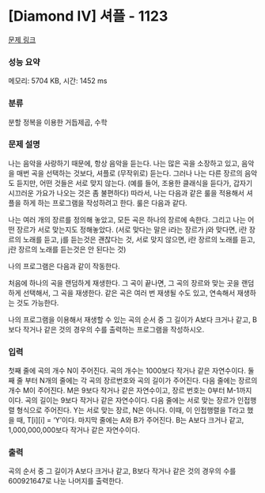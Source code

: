# [Diamond IV] 셔플 - 1123 

[문제 링크](https://www.acmicpc.net/problem/1123) 

### 성능 요약

메모리: 5704 KB, 시간: 1452 ms

### 분류

분할 정복을 이용한 거듭제곱, 수학

### 문제 설명

<p>나는 음악을 사랑하기 때문에, 항상 음악을 듣는다. 나는 많은 곡을 소장하고 있고, 음악을 매번 곡을 선택하는 것보다, 셔플로 (무작위로) 듣는다. 그러나 나는 다른 장르의 음악도 듣지만, 어떤 것들은 서로 맞지 않는다. (예를 들어, 조용한 클래식을 듣다가, 갑자기 시끄러운 가요가 나오는 것은 좀 불편하다) 따라서, 나는 다음과 같은 룰을 적용해서 셔플을 하게 하는 프로그램을 작성하려고 한다. 룰은 다음과 같다.</p>

<p>나는 여러 개의 장르를 정의해 놓았고, 모든 곡은 하나의 장르에 속한다. 그리고 나는 어떤 장르가 서로 맞는지도 정해놓았다. (서로 맞다는 말은 i라는 장르가 j와 맞다면, i란 장르의 노래를 듣고, j를 듣는것은 괜찮다는 것, 서로 맞지 않으면, i란 장르의 노래를 듣고, j란 장르의 노래를 듣는것은 안 된다는 것)</p>

<p>나의 프로그램은 다음과 같이 작동한다.</p>

<p>처음에 하나의 곡을 랜덤하게 재생한다. 그 곡이 끝나면, 그 곡의 장르와 맞는 곳을 랜덤하게 선택해서, 그 곡을 재생한다. 같은 곡은 여러 번 재생될 수도 있고, 연속해서 재생하는 것도 가능한다.</p>

<p>나의 프로그램을 이용해서 재생할 수 있는 곡의 순서 중 그 길이가 A보다 크거나 같고, B보다 작거나 같은 것의 경우의 수를 출력하는 프로그램을 작성하시오.</p>

### 입력 

 <p>첫째 줄에 곡의 개수 N이 주어진다. 곡의 개수는 1000보다 작거나 같은 자연수이다. 둘째 줄 부터 N개의 줄에는 각 곡의 장르번호와 곡의 길이가 주어진다. 다음 줄에는 장르의 개수 M이 주어진다. M은 9보다 작거나 같은 자연수이고, 장르 번호는 0부터 M-1까지 이다. 곡의 길이는 9보다 작거나 같은 자연수이다. 다음 줄에는 서로 맞는 장르가 인접행렬 형식으로 주어진다. Y는 서로 맞는 장르, N은 아니다. 이때, 이 인접행렬을 T라고 했을 때, T[i][i] = ‘Y’이다. 마지막 줄에는 A와 B가 주어진다. B는 A보다 크거나 같고, 1,000,000,000보다 작거나 같은 자연수이다.</p>

### 출력 

 <p>곡의 순서 중 그 길이가 A보다 크거나 같고, B보다 작거나 같은 것의 경우의 수를 600921647로 나눈 나머지를 출력한다.</p>

